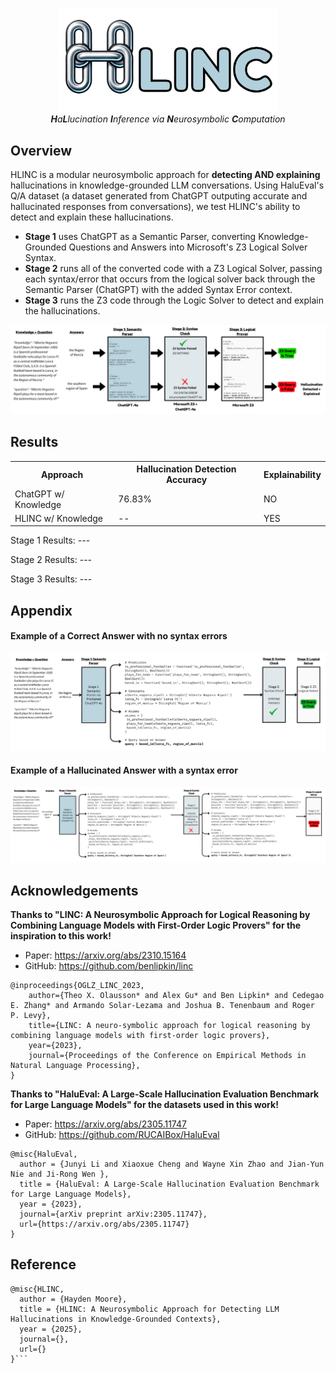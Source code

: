<p align="center">
  <img src="data/logo.png" width="350" title="HLINC">
  <br>
  <i><b>H</b>a<b>L</b>lucination <b>I</b>nference via <b>N</b>eurosymbolic <b>C</b>omputation</i>
</p>



## Overview

HLINC is a modular neurosymbolic approach for <b>detecting AND explaining</b> hallucinations in knowledge-grounded LLM conversations. Using HaluEval's Q/A dataset (a dataset generated from ChatGPT outputing accurate and hallucinated responses from conversations), we test HLINC's ability to detect and explain these hallucinations.
	
- **Stage 1** uses ChatGPT as a Semantic Parser, converting Knowledge-Grounded Questions and Answers into Microsoft's Z3 Logical Solver Syntax. 
- **Stage 2** runs all of the converted code with a Z3 Logical Solver, passing each syntax/error that occurs from the logical solver back through the Semantic Parser (ChatGPT) with the added Syntax Error context.
- **Stage 3** runs the Z3 code through the Logic Solver to detect and explain the hallucinations.  

<p align="center">
  <img src="data/example-1.png" title="HLINC stages">
</p>

## Results

<!DOCTYPE html>
<html>
<head>

</head>
<body>


<table>
  <tr>
    <th>Approach</th>
    <th>Hallucination Detection Accuracy</th>
    <th>Explainability</th>
  </tr>
  <tr>
    <td>ChatGPT w/ Knowledge</td>
    <td>76.83%</td>
    <td>NO</td>
  </tr>
  <tr>
    <td>HLINC w/ Knowledge</td>
    <td>--</td>
    <td>YES</td>
  </tr>
</table>

</body>
</html>

Stage 1 Results: ---

Stage 2 Results: ---

Stage 3 Results: ---

## Appendix
#### Example of a Correct Answer with no syntax errors
<p align="center">
  <img src="data/example_2.png" title="Example of the right answer with no syntax errors">
</p>

#### Example of a Hallucinated Answer with a syntax error
<p align="center">
  <img src="data/example_3.png" title="Example of the hallucinated answer with syntax errors">
</p>

## Acknowledgements
<b>Thanks to "LINC: A Neurosymbolic Approach for Logical Reasoning by Combining Language Models with First-Order Logic Provers" for the inspiration to this work!</b>
<br>
- Paper: https://arxiv.org/abs/2310.15164
- GitHub: https://github.com/benlipkin/linc
```
@inproceedings{OGLZ_LINC_2023,
	author={Theo X. Olausson* and Alex Gu* and Ben Lipkin* and Cedegao E. Zhang* and Armando Solar-Lezama and Joshua B. Tenenbaum and Roger P. Levy},
	title={LINC: A neuro-symbolic approach for logical reasoning by combining language models with first-order logic provers},
	year={2023},
	journal={Proceedings of the Conference on Empirical Methods in Natural Language Processing},
}
```
<b>Thanks to "HaluEval: A Large-Scale Hallucination Evaluation Benchmark for Large Language Models" for the datasets used in this work!</b>
<br>
- Paper: https://arxiv.org/abs/2305.11747
- GitHub: https://github.com/RUCAIBox/HaluEval
```
@misc{HaluEval,
  author = {Junyi Li and Xiaoxue Cheng and Wayne Xin Zhao and Jian-Yun Nie and Ji-Rong Wen },
  title = {HaluEval: A Large-Scale Hallucination Evaluation Benchmark for Large Language Models},
  year = {2023},
  journal={arXiv preprint arXiv:2305.11747},
  url={https://arxiv.org/abs/2305.11747}
}
```


## Reference
```
@misc{HLINC,
  author = {Hayden Moore},
  title = {HLINC: A Neurosymbolic Approach for Detecting LLM Hallucinations in Knowledge-Grounded Contexts},
  year = {2025},
  journal={},
  url={}
}```
